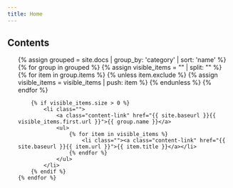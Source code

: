 ```yaml
---
title: Home
---
```


<h2>Contents</h2>
<ul>
    {% assign grouped = site.docs | group_by: 'category' | sort: 'name' %}
    {% for group in grouped %}
        {% assign visible_items = "" | split: "" %}
        {% for item in group.items %}
            {% unless item.exclude %}
                {% assign visible_items = visible_items | push: item %}
            {% endunless %}
        {% endfor %}
        
        {% if visible_items.size > 0 %}
            <li class="">
                <a class="content-link" href="{{ site.baseurl }}{{ visible_items.first.url }}">{{ group.name }}</a>
                <ul>
                    {% for item in visible_items %}
                        <li class=""><a class="content-link" href="{{ site.baseurl }}{{ item.url }}">{{ item.title }}</a></li>
                    {% endfor %}
                </ul>
            </li>
        {% endif %}
    {% endfor %}
</ul>